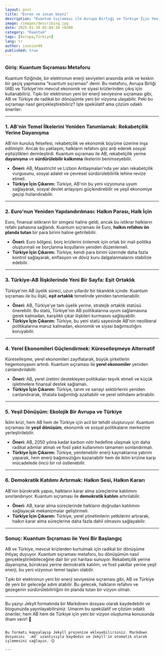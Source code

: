 ```yaml
---
layout: post
title: "Evren ve insan beyni"
description: "Kuantum Sıçraması ile Avrupa Birliği ve Türkiye İçin Yeni Bir Vizyon"
image: /images/describing.jpg
date: 2025-01-30 05:04:34 +0300
category: "Kuantum" 
tags: [Avrupa,Türkiye] 
lang: tr
author: isunion99
published: true
---
```


### **Giriş: Kuantum Sıçraması Metaforu**

Kuantum fiziğinde, bir elektronun enerji seviyeleri arasında anlık ve keskin bir geçiş yapmasına "kuantum sıçraması" denir. Bu metaforu, Avrupa Birliği (AB) ve Türkiye'nin mevcut ekonomik ve siyasi krizlerinden çıkış için kullanabiliriz. Tıpkı bir elektronun yeni bir enerji seviyesine sıçraması gibi, AB ve Türkiye de radikal bir dönüşümle yeni bir vizyona ulaşabilir. Peki bu sıçramayı nasıl gerçekleştirebiliriz? İşte spekülatif ama çözüm odaklı öneriler:

---

### 1. **AB'nin Temel İlkelerini Yeniden Tanımlamak: Rekabetçilik Yerine Dayanışma**

AB'nin kuruluş felsefesi, rekabetçilik ve ekonomik büyüme üzerine inşa edilmiştir. Ancak bu yaklaşım, halkların refahını göz ardı ederek sosyal eşitsizlikleri derinleştirdi. Kuantum sıçraması ile AB, rekabetçilik yerine **dayanışma** ve **sürdürülebilir kalkınma** ilkelerini benimseyebilir. 

- **Öneri:** AB, Maastricht ve Lizbon Antlaşmaları'nda yer alan rekabetçilik vurgusunu, sosyal adalet ve çevresel sürdürülebilirlik lehine revize etmeli.
- **Türkiye İçin Çıkarım:** Türkiye, AB'nin bu yeni vizyonuna uyum sağlayarak, sosyal devlet anlayışını güçlendirebilir ve yeşil ekonomiye geçişi hızlandırabilir.

---

### 2. **Euro'nun Yeniden Yapılandırılması: Halkın Parası, Halk İçin**

Euro, finansal istikrarın bir simgesi haline geldi, ancak bu istikrar halkların refahı pahasına sağlandı. Kuantum sıçraması ile Euro, **halkın refahını ön planda tutan** bir para birimi haline getirilebilir.

- **Öneri:** Euro bölgesi, borç krizlerini önlemek için ortak bir mali politika oluşturmalı ve borçlanma koşullarını yeniden düzenlemeli.
- **Türkiye İçin Çıkarım:** Türkiye, kendi para birimi üzerinde daha fazla kontrol sağlayarak, enflasyon ve döviz kuru dalgalanmalarını stabilize edebilir.

---

### 3. **Türkiye-AB İlişkilerinde Yeni Bir Sayfa: Eşit Ortaklık**

Türkiye'nin AB üyelik süreci, uzun yıllardır bir tıkanıklık içinde. Kuantum sıçraması ile bu ilişki, **eşit ortaklık** temelinde yeniden tanımlanabilir.

- **Öneri:** AB, Türkiye'ye tam üyelik yerine, stratejik ortaklık statüsü önerebilir. Bu statü, Türkiye'nin AB politikalarına uyum sağlamasına gerek kalmadan, karşılıklı çıkar ilişkileri kurmasını sağlayabilir.
- **Türkiye İçin Çıkarım:** Türkiye, bu yeni statü sayesinde AB'nin neoliberal politikalarına maruz kalmadan, ekonomik ve siyasi bağımsızlığını koruyabilir.

---

### 4. **Yerel Ekonomileri Güçlendirmek: Küreselleşmeye Alternatif**

Küreselleşme, yerel ekonomileri zayıflatarak, büyük şirketlerin hegemonyasını artırdı. Kuantum sıçraması ile **yerel ekonomiler** yeniden canlandırılabilir.

- **Öneri:** AB, yerel üretimi destekleyen politikaları teşvik etmeli ve küçük işletmelere finansal destek sağlamalı.
- **Türkiye İçin Çıkarım:** Türkiye, tarım ve sanayi sektörlerini yeniden canlandırarak, ithalata bağımlılığı azaltabilir ve yerel istihdamı artırabilir.

---

### 5. **Yeşil Dönüşüm: Ekolojik Bir Avrupa ve Türkiye**

İklim krizi, hem AB hem de Türkiye için acil bir tehdit oluşturuyor. Kuantum sıçraması ile **yeşil dönüşüm**, ekonomik ve sosyal politikaların merkezine yerleştirilebilir.

- **Öneri:** AB, 2050 yılına kadar karbon nötr hedefine ulaşmak için daha radikal adımlar atmalı ve fosil yakıt kullanımını tamamen sonlandırmalı.
- **Türkiye İçin Çıkarım:** Türkiye, yenilenebilir enerji kaynaklarına yatırım yaparak, hem enerji bağımsızlığını kazanabilir hem de iklim krizine karşı mücadelede öncü bir rol üstlenebilir.

---

### 6. **Demokratik Katılımı Artırmak: Halkın Sesi, Halkın Kararı**

AB'nin bürokratik yapısı, halkların karar alma süreçlerine katılımını sınırlandırıyor. Kuantum sıçraması ile **demokratik katılım** artırılabilir.

- **Öneri:** AB, karar alma süreçlerinde halkların doğrudan katılımını sağlayacak mekanizmalar geliştirmeli.
- **Türkiye İçin Çıkarım:** Türkiye, yerel yönetimlerin yetkilerini artırarak, halkın karar alma süreçlerine daha fazla dahil olmasını sağlayabilir.

---

### Sonuç: Kuantum Sıçraması ile Yeni Bir Başlangıç

AB ve Türkiye, mevcut krizlerden kurtulmak için radikal bir dönüşüme ihtiyaç duyuyor. Kuantum sıçraması metaforu, bu dönüşümün nasıl gerçekleştirilebileceğine dair bir yol haritası sunuyor. Rekabetçilik yerine dayanışma, bürokrasi yerine demokratik katılım, ve fosil yakıtlar yerine yeşil enerji, bu yeni vizyonun temel taşları olabilir. 

Tıpkı bir elektronun yeni bir enerji seviyesine sıçraması gibi, AB ve Türkiye de yeni bir geleceğe adım atabilir. Bu gelecek, halkların refahını ve gezegenin sürdürülebilirliğini ön planda tutan bir vizyon olmalı.

---

Bu yazıyı Jekyll formatında bir Markdown dosyası olarak kaydedebilir ve blogunuzda yayınlayabilirsiniz. Umarım bu spekülatif ve çözüm odaklı öneriler, hem AB hem de Türkiye için yeni bir vizyon oluşturma konusunda ilham verir! 🚀
``` 

Bu formatı kopyalayıp Jekyll projenize ekleyebilirsiniz. Markdown dosyasını `.md` uzantısıyla kaydedin ve Jekyll'in otomatik olarak işlemesini sağlayın. 😊

---
